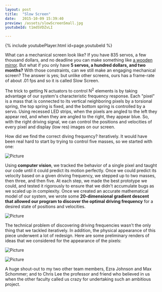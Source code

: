 ```yaml
---
layout: post
title:  "Slow Screen"
date:   2015-10-09 15:39:40
preview: /assets/slowScreenSmall.jpg
youtubeId: t1mdSVDZvLI

---
```


{% include youtubePlayer.html id=page.youtubeId %}

What can a mechanical screen look like? If you have 835 servos, a few thousand dollars, and no deadline you can make something like [a wooden mirror](https://www.youtube.com/watch?v=BZysu9QcceM&t). But what if you only have __5 servos, a hundred dollars, and two months?__ With those constraints, can we still make an engaging mechanical screen? The answer is yes; but unlike other screens, ours has a frame-rate of about .01 fps and so it is called Slow Screen.

The trick to getting N actuators to control N<sup>2</sup> elements is by taking advantage of our system's characteristic frequency response. Each "pixel" is a mass that is connected to its vertical neighboring pixels by a torsional spring, the top spring is fixed, and the bottom spring is controlled by a servo. Using recessed LED strips, when the pixels are angled to the left they appear red, and when they are angled to the right, they appear blue. So, with the right driving signal, we can control the positions and velocities of every pixel and display (low res) images on our screen.

How did we find the correct diving frequency? Iteratively. It would have been real hard to start by trying to control five masses, so we started with one:

![Picture]({{"/assets/singleMass.png"|absolute_url}})

Using __computer vision__, we tracked the behavior of a single pixel and taught our code until it could predict its motion perfectly. Once we could predict its velocity based on a given driving frequency, we stepped up to two masses, then three, and then five. At each step, we made the best prototype we could, and tested it rigorously to ensure that we didn't accumulate bugs as we scaled up in complexity. Once we created an accurate mathematical model of our system, we wrote some __20-dimensional gradient descent that allowed our program to discover the optimal driving frequency__ for a desired state of positions and velocities. 

![Picture]({{"/assets/slowScreenTest.png"|absolute_url}})

The technical problem of discovering driving frequencies wasn't the only thing that we tackled iteratively. In addition, the physical appearance of this piece underwent a lot of redesign. Here are some preliminary renders of ideas that we considered for the appearance of the pixels:

![Picture]({{"/assets/slowScreenProto1.gif"|absolute_url}})

![Picture]({{"/assets/slowScreenProto2.gif"|absolute_url}})

A huge shout-out to my two other team members, Ezra Johnson and Max Schommer; and to Chris Lee the professor and friend who believed in us when the other faculty called us crazy for undertaking such an ambitious project.